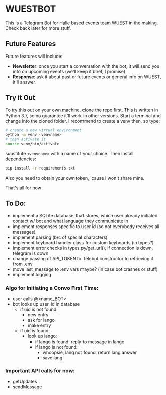# WUESTBOT

This is a Telegram Bot for Halle based events team WUEST in the making. Check back later for more stuff. 

## Future Features

Future features will include:
- __Newsletter__: once you start a conversation with the bot, it will send you info on upcoming events (we'll keep it brief, I promise) 
- __Response__: ask it about past or future events or general info on WUEST, it'll answer

## Try it Out

To try this out on your own machine, clone the repo first. This is written in Python 3.7, so no guarantee it'll work in other versions. Start a terminal and change into the cloned folder. I recommend to create a venv then, so type:
``` bash
# create a new virtual environment
python -m venv <venvname>
# then activate it
source venv/bin/activate
```
substitute `<venvname>` with a name of your choice. Then install dependencies:
``` bash
pip install -r requirements.txt
```
Also you need to obtain your own token, 'cause I won't share mine.

That's all for now

## To Do:
- implement a SQLite database, that stores, which user already initiated contact w/ bot and what language they communicate in
- implement responses specific to user id (so not everybody receives all messages)
- implement parsing (b/c of special characters)
- implement keyboard handler class for custom keyboards (in types?)
- implement error checks in types.py/get_url(), if connection is down, telegram is down
- change passing of API_TOKEN to Telebot constructor to retrieving it from .env
- move last_message to .env vars maybe? (in case bot crashes or stuff)
- implement logging

### Algo for Initiating a Convo First Time:
- user calls @<name_BOT>
- bot looks up user_id in database
    - if uid is not found:
        - new entry
        - ask for lango
        - make entry
    - if uid is found:
        - look up lango:
            - if lango is found:
                reply to message in lango
            - if lango is not found:
                - whoopsie, lang not found, return lang answer
                - save lang

### Important API calls for now:
- getUpdates
- sendMessage

